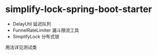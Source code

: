 # simplify-lock-spring-boot-starter
- DelayUtil 延迟队列
- FunnelRateLimiter 漏斗限流工具
- SimplifyLock 分布式锁

用法详见测试类
